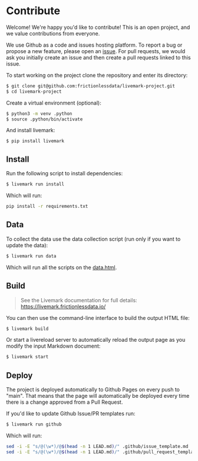 # Contribute

Welcome! We're happy you'd like to contribute! This is an open project, and we value contributions from everyone.

We use Github as a code and issues hosting platform. To report a bug or propose a new feature, please open an [issue](https://github.com/frictionlessdata/livemark-project/issues). For pull requests, we would ask you initially create an issue and then create a pull requests linked to this issue.

To start working on the project clone the repository and enter its directory:

```bash
$ git clone git@github.com:frictionlessdata/livemark-project.git
$ cd livemark-project
```

Create a virtual environment (optional):

```bash
$ python3 -m venv .python
$ source .python/bin/activate
```

And install livemark:

```
$ pip install livemark
```

## Install

Run the following script to install dependencies:

```bash
$ livemark run install
```

Which will run:

```bash script run=install
pip install -r requirements.txt
```

## Data

To collect the data use the data collection script (run only if you want to update the data):

```bash
$ livemark run data
```

Which will run all the scripts on the [data.html](page).

## Build

> See the Livemark documentation for full details: https://livemark.frictionlessdata.io/

You can then use the command-line interface to build the output HTML file:

```bash
$ livemark build
```

Or start a livereload server to automatically reload the output page as you modify the input Markdown document:

```bash
$ livemark start
```

## Deploy

The project is deployed automatically to Github Pages on every push to "main". That means that the page will automatically be deployed every time there is a change approved from a Pull Request.

If you'd like to update Github Issue/PR templates run:

```bash
$ livemark run github
```

Which will run:

```bash script run=github
sed -i -E "s/@(\w*)/@$(head -n 1 LEAD.md)/" .github/issue_template.md
sed -i -E "s/@(\w*)/@$(head -n 1 LEAD.md)/" .github/pull_request_template.md
```
